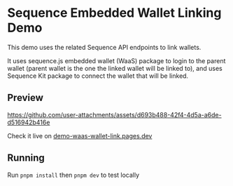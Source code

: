 # Sequence Embedded Wallet Linking Demo
This demo uses the related Sequence API endpoints to link wallets.

It uses sequence.js embedded wallet (WaaS) package to login to the parent wallet (parent wallet is the one the linked wallet will be linked to), and uses Sequence Kit package to connect the wallet that will be linked.

## Preview

https://github.com/user-attachments/assets/d693b488-42f4-4d5a-a6de-d516942b416e

Check it live on [demo-waas-wallet-link.pages.dev](https://demo-waas-wallet-link.pages.dev)

## Running

Run `pnpm install` then `pnpm dev` to test locally
